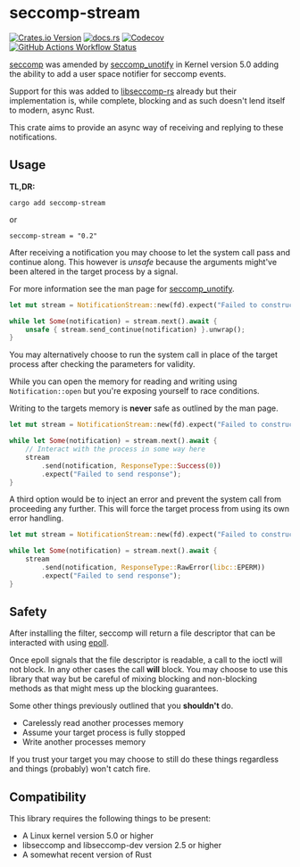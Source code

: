 # seccomp-stream

[![Crates.io Version](https://img.shields.io/crates/v/seccomp-stream)](https://crates.io/crates/seccomp-stream)
[![docs.rs](https://img.shields.io/docsrs/seccomp-stream)](https://docs.rs/seccomp-stream/)
[![Codecov](https://img.shields.io/codecov/c/github/not-jan/seccomp-stream)](https://app.codecov.io/gh/not-jan/seccomp-stream/)
[![GitHub Actions Workflow Status](https://img.shields.io/github/actions/workflow/status/not-jan/seccomp-stream/main.yml)](https://github.com/not-jan/seccomp-stream/actions/workflows/main.yml)


[seccomp](https://man7.org/linux/man-pages/man2/seccomp.2.html) was amended by [seccomp_unotify](https://man7.org/linux/man-pages/man2/seccomp_unotify.2.html) in Kernel version 5.0 adding the ability to add a user space notifier for seccomp events.

Support for this was added to [libseccomp-rs](https://github.com/libseccomp-rs/libseccomp-rs) already but their implementation is, while complete, blocking and as such doesn't lend itself to modern, async Rust.

This crate aims to provide an async way of receiving and replying to these notifications.

## Usage

**TL,DR:**
```
cargo add seccomp-stream
```
or
```
seccomp-stream = "0.2"
```
 

After receiving a notification you may choose to let the system call pass and continue along. 
This however is _unsafe_ because the arguments might've been altered in the target process by a signal.

For more information see the man page for [seccomp_unotify](https://man7.org/linux/man-pages/man2/seccomp_unotify.2.html).

```rust
let mut stream = NotificationStream::new(fd).expect("Failed to construct NotificationStream");

while let Some(notification) = stream.next().await {
    unsafe { stream.send_continue(notification) }.unwrap();
}
```

You may alternatively choose to run the system call in place of the target process after checking the parameters for validity.

While you can open the memory for reading and writing using `Notification::open` but you're exposing yourself to race conditions.

Writing to the targets memory is **never** safe as outlined by the man page.

```rust
let mut stream = NotificationStream::new(fd).expect("Failed to construct NotificationStream");

while let Some(notification) = stream.next().await {
    // Interact with the process in some way here
    stream
        .send(notification, ResponseType::Success(0))
        .expect("Failed to send response");
}
```

A third option would be to inject an error and prevent the system call from proceeding any further.
This will force the target process from using its own error handling.

```rust
let mut stream = NotificationStream::new(fd).expect("Failed to construct NotificationStream");

while let Some(notification) = stream.next().await {
    stream
        .send(notification, ResponseType::RawError(libc::EPERM))
        .expect("Failed to send response");
}
```

## Safety

After installing the filter, seccomp will return a file descriptor that can be interacted with using [epoll](https://man7.org/linux/man-pages/man7/epoll.7.html).

Once epoll signals that the file descriptor is readable, a call to the ioctl will not block. 
In any other cases the call **will** block. 
You may choose to use this library that way but be careful of mixing blocking and non-blocking methods as that might mess up the blocking guarantees.

Some other things previously outlined that you **shouldn't** do.

- Carelessly read another processes memory
- Assume your target process is fully stopped
- Write another processes memory

If you trust your target you may choose to still do these things regardless and things (probably) won't catch fire.

## Compatibility

This library requires the following things to be present:

- A Linux kernel version 5.0 or higher
- libseccomp and libseccomp-dev version 2.5 or higher
- A somewhat recent version of Rust